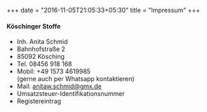 +++
date = "2016-11-05T21:05:33+05:30"
title = "Impressum"
+++



#### Köschinger Stoffe
* Inh. Anita Schmid
* Bahnhofstraße 2
* 85092 Kösching
* Tel. 		08456 918 168
* Mobil:   	+49 1573 4619985 <br>(gerne auch per Whatsapp kontaktieren)
* Mail: 		anitaw.schmid@gmx.de
* Umsatzsteuer-Identifikationsnummer 
* Registereintrag






[1]: /img/koeschingerstoffe.png

